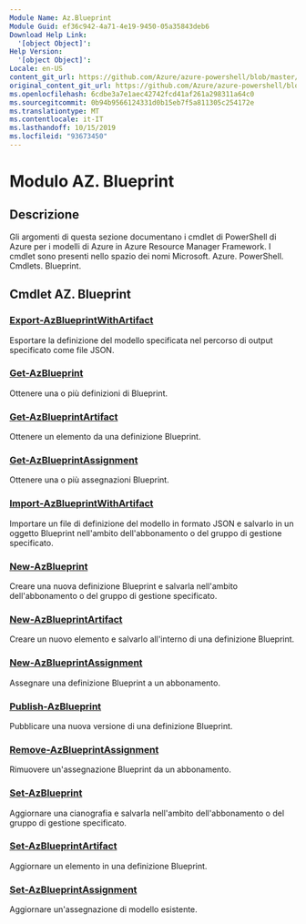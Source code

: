 ```yaml
---
Module Name: Az.Blueprint
Module Guid: ef36c942-4a71-4e19-9450-05a35843deb6
Download Help Link:
  '[object Object]': 
Help Version:
  '[object Object]': 
Locale: en-US
content_git_url: https://github.com/Azure/azure-powershell/blob/master/src/Blueprint/Blueprint/help/Az.Blueprint.md
original_content_git_url: https://github.com/Azure/azure-powershell/blob/master/src/Blueprint/Blueprint/help/Az.Blueprint.md
ms.openlocfilehash: 6cdbe3a7e1aec42742fcd41af261a298311a64c0
ms.sourcegitcommit: 0b94b9566124331d0b15eb7f5a811305c254172e
ms.translationtype: MT
ms.contentlocale: it-IT
ms.lasthandoff: 10/15/2019
ms.locfileid: "93673450"
---
```

# Modulo AZ. Blueprint
## Descrizione
Gli argomenti di questa sezione documentano i cmdlet di PowerShell di Azure per i modelli di Azure in Azure Resource Manager Framework. I cmdlet sono presenti nello spazio dei nomi Microsoft. Azure. PowerShell. Cmdlets. Blueprint.

## Cmdlet AZ. Blueprint
### [Export-AzBlueprintWithArtifact](Export-AzBlueprintWithArtifact.md)
Esportare la definizione del modello specificata nel percorso di output specificato come file JSON. 

### [Get-AzBlueprint](Get-AzBlueprint.md)
Ottenere una o più definizioni di Blueprint.

### [Get-AzBlueprintArtifact](Get-AzBlueprintArtifact.md)
Ottenere un elemento da una definizione Blueprint.

### [Get-AzBlueprintAssignment](Get-AzBlueprintAssignment.md)
Ottenere una o più assegnazioni Blueprint.

### [Import-AzBlueprintWithArtifact](Import-AzBlueprintWithArtifact.md)
Importare un file di definizione del modello in formato JSON e salvarlo in un oggetto Blueprint nell'ambito dell'abbonamento o del gruppo di gestione specificato.

### [New-AzBlueprint](New-AzBlueprint.md)
Creare una nuova definizione Blueprint e salvarla nell'ambito dell'abbonamento o del gruppo di gestione specificato.

### [New-AzBlueprintArtifact](New-AzBlueprintArtifact.md)
Creare un nuovo elemento e salvarlo all'interno di una definizione Blueprint.

### [New-AzBlueprintAssignment](New-AzBlueprintAssignment.md)
Assegnare una definizione Blueprint a un abbonamento.

### [Publish-AzBlueprint](Publish-AzBlueprint.md)
Pubblicare una nuova versione di una definizione Blueprint.

### [Remove-AzBlueprintAssignment](Remove-AzBlueprintAssignment.md)
Rimuovere un'assegnazione Blueprint da un abbonamento.

### [Set-AzBlueprint](Set-AzBlueprint.md)
Aggiornare una cianografia e salvarla nell'ambito dell'abbonamento o del gruppo di gestione specificato.

### [Set-AzBlueprintArtifact](Set-AzBlueprintArtifact.md)
Aggiornare un elemento in una definizione Blueprint.

### [Set-AzBlueprintAssignment](Set-AzBlueprintAssignment.md)
Aggiornare un'assegnazione di modello esistente.



